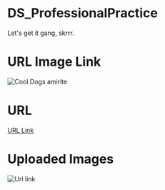 # DS_ProfessionalPractice

Let's get it gang, skrrr.


# URL Image Link

![Cool Dogs amirite](https://static-bestcolleges.tosshub.com/2024/News/ByAPSToexWF9ceWmRGqhBozZpZdUavoDwKE3Kqcs.webp)


# URL 

[URL Link](https://www.google.com/)


# Uploaded Images

![Url link](assets/images/thewhip.jpg)
